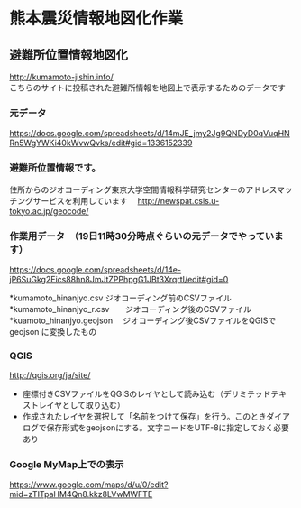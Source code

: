 # 熊本震災情報地図化作業

## 避難所位置情報地図化

 <http://kumamoto-jishin.info/>   
  こちらのサイトに投稿された避難所情報を地図上で表示するためのデータです


### 元データ
 <https://docs.google.com/spreadsheets/d/14mJE_jmy2Jg9QNDyD0qVuqHNRn5WgYWKi40kWvwQvks/edit#gid=1336152339>

### 避難所位置情報です。
住所からのジオコーディング東京大学空間情報科学研究センターのアドレスマッチングサービスを利用しています　
  http://newspat.csis.u-tokyo.ac.jp/geocode/



### 作業用データ　（19日11時30分時点ぐらいの元データでやっています）
 <https://docs.google.com/spreadsheets/d/14e-jP6SuGkg2Eics88hn8JmJtZPPhpgG1JBt3XrqrtI/edit#gid=0>


*kumamoto_hinanjyo.csv  ジオコーディング前のCSVファイル
*kumamoto_hinanjyo_r.csv　　ジオコーディング後のCSVファイル
*kuamoto_hinanjyo.geojson　 ジオコーディング後CSVファイルをQGISでgeojson に変換したもの

###  QGIS
 <http://qgis.org/ja/site/>
 
 * 座標付きCSVファイルをQGISのレイヤとして読み込む（デリミテッドテキストレイヤとして取り込む）
 * 作成されたレイヤを選択して「名前をつけて保存」を行う。このときダイアログで保存形式をgeojsonにする。文字コードをUTF-8に指定しておく必要あり

### Google MyMap上での表示
 <https://www.google.com/maps/d/u/0/edit?mid=zTITpaHM4Qn8.kkz8LVwMWFTE>
